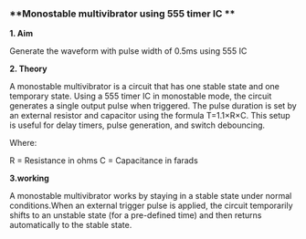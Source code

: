 ### **Monostable multivibrator using 555 timer IC **

**1. Aim**

Generate the waveform with pulse width of 0.5ms using 555 IC

**2. Theory**

A monostable multivibrator is a circuit that has one stable state and one temporary state. Using a 555 timer IC in monostable mode, the circuit generates a single output pulse when triggered. The pulse duration is set by an external resistor and capacitor using the formula 
T=1.1×R×C. This setup is useful for delay timers, pulse generation, and switch debouncing.

Where:

R = Resistance in ohms
C = Capacitance in farads

**3.working**

A monostable multivibrator works by staying in a stable state under normal conditions.When an external trigger pulse is applied,  the circuit temporarily shifts to an unstable state (for a pre-defined time) and then returns automatically to the stable state.
